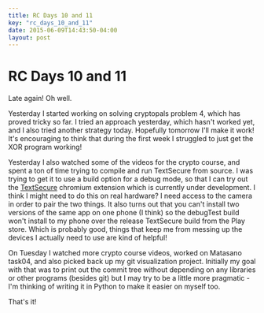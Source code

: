 ```yaml
---
title: RC Days 10 and 11
key: "rc_days_10_and_11"
date: 2015-06-09T14:43:50-04:00
layout: post
---
```


# RC Days 10 and 11

Late again! Oh well.

Yesterday I started working on solving cryptopals problem 4, which has
proved tricky so far. I tried an approach yesterday, which hasn't worked
yet, and I also tried another strategy today. Hopefully tomorrow I'll make
it work! It's encouraging to think that during the first week I struggled
to just get the XOR program working!

Yesterday I also watched some of the videos for the crypto course, and
spent a ton of time trying to compile and run TextSecure from source.
I was trying to get it to use a build option for a debug mode, so that
I can try out the
[TextSecure](https://github.com/WhisperSystems/TextSecure-Browser)
chromium extension which is currently under development. I think I might
need to do this on real hardware? I need access to the camera in order to
pair the two things. It also turns out that you can't install two versions
of the same app on one phone (I think) so the debugTest build won't
install to my phone over the release TextSecure build from the Play store.
Which is probably good, things that keep me from messing up the devices
I actually need to use are kind of helpful!

On Tuesday I watched more crypto course videos, worked on Matasano task04,
and also picked back up my git visualization project. Initially my goal
with that was to print out the commit tree without depending on any
libraries or other programs (besides git) but I may try to be a little
more pragmatic - I'm thinking of writing it in Python to make it easier on
myself too.

That's it!
